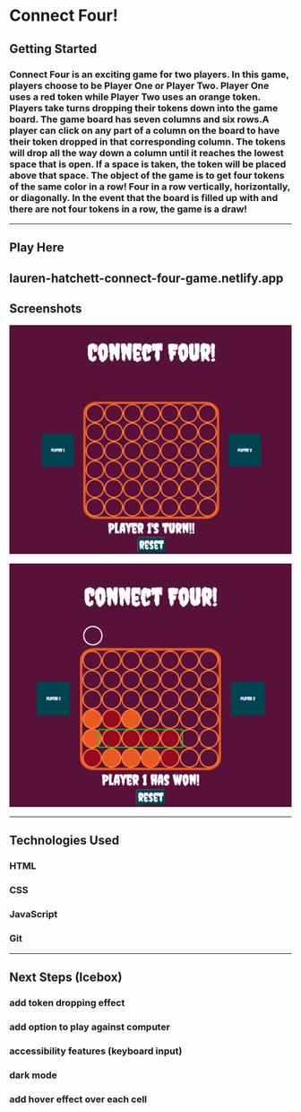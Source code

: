 # Connect Four!

## Getting Started

### Connect Four is an exciting game for two players. In this game, players choose to be Player One or Player Two. Player One uses a red token while Player Two uses an orange token. Players take turns dropping their tokens down into the game board. The game board has seven columns and six rows.A player can click on any part of a column on the board to have their token dropped in that corresponding column. The tokens will drop all the way down a column until it reaches the lowest space that is open. If a space is taken, the token will be placed above that space.  The object of the game is to get four tokens of the same color in a row! Four in a row vertically, horizontally, or diagonally. In the event that the board is filled up with and there are not four tokens in a row, the game is a draw!
---
## Play Here
lauren-hatchett-connect-four-game.netlify.app
---
## Screenshots

![Screenshot 1](assets/Connect%20Four%20Screenshot.png)

![Screenshot 2](assets/Connect%20Four%20Screenshot%202.png)


---
## Technologies Used

### HTML
### CSS
### JavaScript
### Git
---
## Next Steps (Icebox)

### add token dropping effect
### add option to play against computer
### accessibility features (keyboard input)
### dark mode
### add hover effect over each cell



